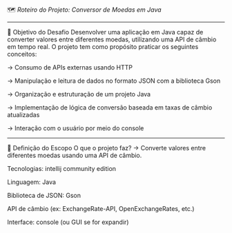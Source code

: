 🗺️ *Roteiro do Projeto: Conversor de Moedas em Java*
________________________________________________________
 🎯 Objetivo do Desafio
Desenvolver uma aplicação em Java capaz de converter valores entre diferentes moedas, utilizando uma API de câmbio em tempo real. O projeto tem como propósito praticar os seguintes conceitos:

-> Consumo de APIs externas usando HTTP

-> Manipulação e leitura de dados no formato JSON com a biblioteca Gson

-> Organização e estruturação de um projeto Java

-> Implementação de lógica de conversão baseada em taxas de câmbio atualizadas

-> Interação com o usuário por meio do console
_____________________________________________________________________________ 
 🎯 Definição do Escopo
 O que o projeto faz?
→ Converte valores entre diferentes moedas usando uma API de câmbio.

 Tecnologias: intellij community edition

Linguagem: Java

Biblioteca de JSON: Gson

API de câmbio (ex: ExchangeRate-API, OpenExchangeRates, etc.)

Interface: console (ou GUI se for expandir)
